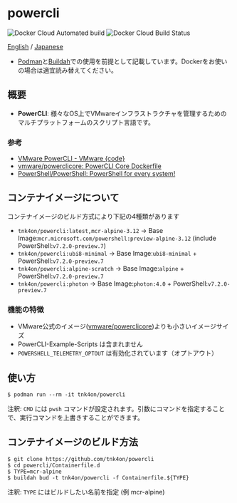 # powercli

![Docker Cloud Automated build](https://img.shields.io/docker/cloud/automated/tnk4on/powercli)
![Docker Cloud Build Status](https://img.shields.io/docker/cloud/build/tnk4on/powercli)

[English](README.md) / [Japanese](README_ja.md)

- [Podman](https://github.com/containers/podman)と[Buildah](https://github.com/containers/buildah)での使用を前提として記載しています。Dockerをお使いの場合は適宜読み替えてください。

## 概要

- **PowerCLI**: 様々なOS上でVMwareインフラストラクチャを管理するためのマルチプラットフォームのスクリプト言語です。

### 参考
- [VMware PowerCLI - VMware {code}](https://code.vmware.com/tool/vmware-powercli)
- [vmware/powerclicore: PowerCLI Core Dockerfile](https://github.com/vmware/powerclicore)
- [PowerShell/PowerShell: PowerShell for every system!](https://github.com/PowerShell/PowerShell)

## コンテナイメージについて

コンテナイメージのビルド方式により下記の4種類があります
- `tnk4on/powercli:latest,mcr-alpine-3.12` -> Base Image:`mcr.microsoft.com/powershell:preview-alpine-3.12` (include PowerShell:`v7.2.0-preview.7`)
- `tnk4on/powercli:ubi8-minimal` -> Base Image:`ubi8-minimal` + PowerShell:`v7.2.0-preview.7`
- `tnk4on/powercli:alpine-scratch` -> Base Image:`alpine` + PowerShell:`v7.2.0-preview.7`
- `tnk4on/powercli:photon` -> Base Image:`photon:4.0` + PowerShell:`v7.2.0-preview.7`

### 機能の特徴

- VMware公式のイメージ([vmware/powerclicore](https://github.com/vmware/powerclicore))よりも小さいイメージサイズ
- PowerCLI-Example-Scripts は含まれません
- `POWERSHELL_TELEMETRY_OPTOUT` は有効化されています（オプトアウト）

## 使い方

```
$ podman run --rm -it tnk4on/powercli
```
注釈: `CMD` には `pwsh` コマンドが設定されます。引数にコマンドを指定することで、実行コマンドを上書きすることができます。

## コンテナイメージのビルド方法

```
$ git clone https://github.com/tnk4on/powercli
$ cd powercli/Containerfile.d
$ TYPE=mcr-alpine
$ buildah bud -t tnk4on/powercli -f Containerfile.${TYPE}
```
注釈: `TYPE` にはビルドしたい名前を指定 (例 mcr-alpine)